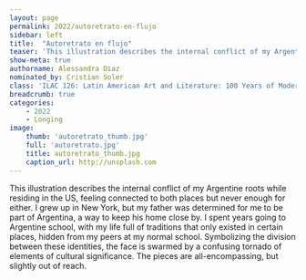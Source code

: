 ```yaml
---
layout: page
permalink: 2022/autoretrato-en-flujo
sidebar: left
title:  "Autoretrato en flujo"
teaser: 'This illustration describes the internal conflict of my Argentine roots while residing in the US, feeling connected to both places but never enough for either.'
show-meta: true
authorname: Alessandra Diaz
nominated_by: Cristian Soler
class: 'ILAC 126: Latin American Art and Literature: 100 Years of Modernisms'
breadcrumb: true
categories:
    - 2022
	- Longing
image:
    thumb: 'autoretrato_thumb.jpg'
	full: 'autoretrato.jpg'
    title: autoretrato_thumb.jpg
    caption_url: http://unsplash.com
---
```

This illustration describes the internal conflict of my Argentine roots while residing in the US, feeling connected to both places but never enough for either. I grew up in New York, but my father was determined for me to be part of Argentina, a way to keep his home close by. I spent years going to Argentine school, with my life full of traditions that only existed in certain places, hidden from my peers at my normal school. Symbolizing the division between these identities, the face is swarmed by a confusing tornado of elements of cultural significance. The pieces are all-encompassing, but slightly out of reach.